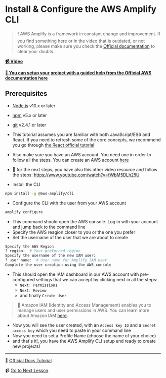 # Install & Configure the AWS Amplify CLI

> ❗ AWS Amplify is a framework in constant change and improvement. If you find something here or in the video that is outdated, or not working, please make sure you check the [Official documentation](https://docs.amplify.aws/) to clear your doubts.

**[📹 Video](https://egghead.io/lessons/react-install-configure-the-aws-amplify-cli)**

**[🤔 You can setup your project with a guided help from the Official AWS documentation here](https://docs.amplify.aws/start)**

## Prerequisites

- [Node.js](https://nodejs.org/) v10.x or later
- [npm](https://www.npmjs.com/) v5.x or later
- [git](https://git-scm.com/) v2.4.1 or later

- This tutorial assumes you are familiar with both JavaScript/ES6 and React. If you need to refresh some of the core concepts, we recommend you go through [the React official tutorial](https://reactjs.org/tutorial/tutorial.html)

- Also make sure you have an AWS account. You need one in order to follow all the steps. You can create an AWS account [here](https://portal.aws.amazon.com/billing/signup?redirect_url=https%3A%2F%2Faws.amazon.com%2Fregistration-confirmation#/start)

- 🤔 for the next steps, you have also this other video resource and follow the steps: https://www.youtube.com/watch?v=fWbM5DLh25U

- Install the CLI

```bash
npm install -g @aws-amplify/cli
```

- Configure the CLI with the user from your AWS account

```bash
amplify configure
```

- This command should open the AWS console. Log in with your account and jump back to the command line
- Specify the AWS reagion closer to you or the one you prefer
- Set the username of the user that we are about to create

```bash
Specify the AWS Region
? region:  # Your preferred region
Specify the username of the new IAM user:
? user name:  # User name for Amplify IAM user
Complete the user creation using the AWS console
```

- This should open the IAM dashboard in our AWS account with pre-configured settings that we can accept by clicking next in all the steps:
  - `Next: Permissions`
  - `Next: Review`
  - and finally `Create User`

> 🤔 Amazon IAM (Identity and Access Management) enables you to manage users and user permissions in AWS. You can learn more about Amazon IAM [here](https://aws.amazon.com/iam/).

- Now you will see the user created, with an `Access key ID` and a `Secret access key` which you need to paste in your command line
- Now you need to set a Profile Name (choose the name of your choice)
- and that's it!, you have the AWS Amplify CLI setup and ready to create new projects!

---

🤔 [Official Docs Tutorial](https://docs.amplify.aws/start/getting-started/installation/q/integration/react#sign-up-for-an-aws-account)

📹 [Go to Next Lesson](https://egghead.io/lessons/react-native-create-configure-an-aws-amplify-project-with-a-react-application)
